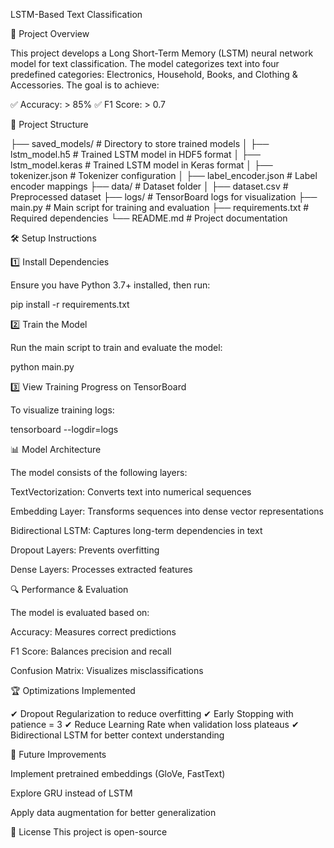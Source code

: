 LSTM-Based Text Classification

📌 Project Overview

This project develops a Long Short-Term Memory (LSTM) neural network model for text classification. The model categorizes text into four predefined categories: Electronics, Household, Books, and Clothing & Accessories. The goal is to achieve:

✅ Accuracy: > 85%
✅ F1 Score: > 0.7



📂 Project Structure

├── saved_models/          # Directory to store trained models
│   ├── lstm_model.h5      # Trained LSTM model in HDF5 format
│   ├── lstm_model.keras   # Trained LSTM model in Keras format
│   ├── tokenizer.json     # Tokenizer configuration
│   ├── label_encoder.json # Label encoder mappings
├── data/                  # Dataset folder
│   ├── dataset.csv        # Preprocessed dataset
├── logs/                  # TensorBoard logs for visualization
├── main.py                # Main script for training and evaluation
├── requirements.txt       # Required dependencies
└── README.md              # Project documentation

🛠 Setup Instructions

1️⃣ Install Dependencies

Ensure you have Python 3.7+ installed, then run:

pip install -r requirements.txt

2️⃣ Train the Model

Run the main script to train and evaluate the model:

python main.py

3️⃣ View Training Progress on TensorBoard

To visualize training logs:

tensorboard --logdir=logs

📊 Model Architecture

The model consists of the following layers:

TextVectorization: Converts text into numerical sequences

Embedding Layer: Transforms sequences into dense vector representations

Bidirectional LSTM: Captures long-term dependencies in text

Dropout Layers: Prevents overfitting

Dense Layers: Processes extracted features

🔍 Performance & Evaluation

The model is evaluated based on:

Accuracy: Measures correct predictions

F1 Score: Balances precision and recall

Confusion Matrix: Visualizes misclassifications

🏆 Optimizations Implemented

✔ Dropout Regularization to reduce overfitting
✔ Early Stopping with patience = 3
✔ Reduce Learning Rate when validation loss plateaus
✔ Bidirectional LSTM for better context understanding



🚀 Future Improvements

Implement pretrained embeddings (GloVe, FastText)

Explore GRU instead of LSTM

Apply data augmentation for better generalization

📝 License
This project is open-source 
